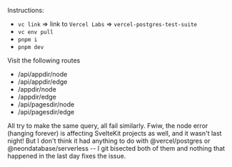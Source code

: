 Instructions:

- `vc link` => link to `Vercel Labs` => `vercel-postgres-test-suite`
- `vc env pull`
- `pnpm i`
- `pnpm dev`

Visit the following routes

- /api/appdir/node
- /api/appdir/edge
- /appdir/node
- /appdir/edge
- /api/pagesdir/node
- /api/pagesdir/edge

All try to make the same query, all fail similarly. Fwiw, the node error (hanging forever) is affecting SvelteKit projects as well, and it wasn't last night! But I don't think it had anything to do with @vercel/postgres or @neondatabase/serverless -- I git bisected both of them and nothing that happened in the last day fixes the issue.
